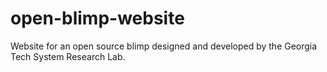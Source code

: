 # open-blimp-website
Website for an open source blimp designed and developed by the Georgia Tech System Research Lab.
